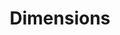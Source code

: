 ---
bigquery: https://console.cloud.google.com/bigquery?p=covid-19-dimensions-ai&page=table&d=data&t=publications
contributors: Digital Science, https://www.digital-science.com/
cost: Free for personal, non-commercial use.
description: Dimensions contains more than 100 million publications, ranging from
  articles published in scholarly journals, books and book chapters, to preprints
  and conference proceedings. All publications are contextualized with linked data
  sets, funding, publications, patents, clinical trials, and policy documents. You
  can also view associated categories, funders, institutions, and researcher profiles.
documentation: https://docs.dimensions.ai/bigquery/index.html
last_edit: 04/10/2022, 10:59:27
location: https://www.dimensions.ai/products/free/
maintained_by: Digital Science, https://www.digital-science.com/
schema_fields:
- funder_orgs
- funding_gbp
- funder_org_state_codes
- acknowledgements
- funding_chf
- repository_name
- type
- conditions
- aliases
- date_online
- journal_lists
- acronyms
- original_assignee_orgs
- external_ids
- title
- research_org_countries
- mesh_terms
- legal_status
- interventions
- research_org_state_codes
- category_icrp_ct
- category_bra
- acronym
- source_id
- repository_url
- pmcid
- assignee_countries
- email_address
- relationships
- journal
- priority_date
- book_series_title
- registry
- end_year
- license
- phase
- funding_cad
- links
- funder_countries
- issue
- foa_number
- wikipedia_url
- category_hrcs_hc
- funding_details
- organisation_details
- associated_publication_doi
- start_year
- current_assignee
- filing_year
- original_assignee
- funder_org_countries
- active_years
- publisher
- investigators
- date_inserted
- granted_date
- parent_id
- description
- associated_publication_id
- publication_date
- category_sdg
- funding_jpy
- created_date
- date_modified
- citations
- brief_title
- original_title
- arxiv_id
- assignee_orgs
- open_access_categories_v2
- family_id
- category_hra
- filing_status
- status
- category_for
- funding_usd
- family_members_ids
- resulting_publication_doi
- funding_cny
- granted_year
- language
- family_count
- funding_amount
- research_org_state_names
- funding_nzd
- doi
- cited_by_ids
- gender
- filing_date
- citation_string
- category_uoa
- patent_ids
- types
- conference
- expiration_date
- application_number
- priority_year
- resulting_publication_ids
- associated_grant_ids
- funder_org_cities
- expiration_year
- researcher_ids
- research_org_country_names
- current_assignee_orgs
- funding_aud
- established
- associated_publication_pmid
- altmetrics
- clinical_trial_ids
- research_org_city_names
- categories
- cpc
- proceedings_title
- funding_eur
- address
- research_orgs
- category_rcdc
- mesh_headings
- authors
- year
- end_date
- start_date
- id
- concepts
- date_normal
- name
- volume
- date_imported_gbq
- associated_publication_arxiv_id
- supporting_grant_ids
- citations_count
- embargo_date
- date
- jurisdiction
- legal_events
- date_print
- open_access_categories
- ipcr
- category_icrp_cso
- publication_year
- reference_ids
- pages
- eisbn
- kind
- pmid
- grant_number
- book_title
- abstract
- funder_org
- funding_currency
- linkout
- isbn
- subtitles
- current_assignee_countries
- original_abstract
- repository_id
- category_hrcs_rac
- labels
- research_org_cities
- original_assignee_countries
- publication_ids
- editors
- inventor_names
- metrics
- funder_org_acronyms
shortname: dimensions
tags:
- scholarly literature
- patents
- funding
- clinical trials
- academic profiles
terms_of_use: 'Use of both the Dimensions COVID-19 dataset and full Dimensions dataset
  are subject to the Dimensions Terms of use: https://www.dimensions.ai/policies-terms-legal '
title: Dimensions
uuid: dcff88bd-fe6b-4fdb-8159-809bf9d7bc1c
---